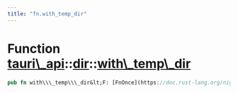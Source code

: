 ```yaml
---
title: "fn.with_temp_dir"
---
```


Function [tauri\\\_api](/api/rust/tauri\_api/../index.html)::[dir](/api/rust/tauri\_api/index.html)::[with\\\_temp\\\_dir](/api/rust/tauri\_api/)
=================================================================================================================================================

```rust
pub fn with\\\_temp\\\_dir&lt;F: [FnOnce](https://doc.rust-lang.org/nightly/core/ops/function/trait.FnOnce.html "trait core::ops::function::FnOnce")(&[TempDir](https://docs.rs/tempfile/3.1.0/tempfile/dir/struct.TempDir.html "struct tempfile::dir::TempDir"))&gt;(callback: F) -&gt; [Result](/api/rust/tauri\_api/../../tauri\_api/type.Result.html "type tauri\_api::Result")&lt;[()](https://doc.rust-lang.org/nightly/std/primitive.unit.html)\&gt;
```
      